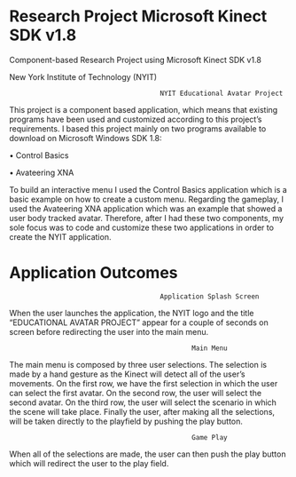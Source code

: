 # Research Project Microsoft Kinect SDK v1.8
Component-based Research Project using Microsoft Kinect SDK v1.8

New York Institute of Technology (NYIT)

                                          NYIT Educational Avatar Project

This project is a component based application, which means that existing programs have been used and customized according to this project’s requirements. 
I based this project mainly on two programs available to download on Microsoft Windows SDK 1.8:

•	Control Basics

•	Avateering XNA 

To build an interactive menu I used the Control Basics application which is a basic example on how to create a custom menu. Regarding the gameplay, I used the Avateering XNA application which was an example that showed a user body tracked avatar. 
Therefore, after I had these two components, my sole focus was to code and customize these two applications in order to create the NYIT application. 


# Application Outcomes

                                          Application Splash Screen

When the user launches the application, the NYIT logo and the title “EDUCATIONAL AVATAR PROJECT” appear for a couple of seconds on screen before redirecting the user into the main menu.

                                                  Main Menu

The main menu is composed by three user selections. 
The selection is made by a hand gesture as the Kinect will detect all of the user’s movements. 
On the first row, we have the first selection in which the user can select the first avatar. 
On the second row, the user will select the second avatar. On the third row, the user will select the scenario in which the scene will take place. Finally the user, after making all the selections, will be taken directly to the playfield by pushing the play button.


                                                  Game Play

When all of the selections are made, the user can then push the play button which will redirect the user to the play field.  
